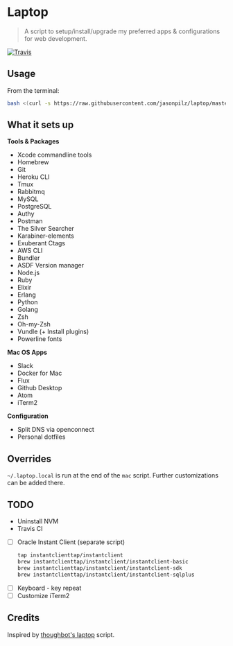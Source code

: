 # Laptop

> A script to setup/install/upgrade my preferred apps & configurations for web
development.

[![Travis](https://img.shields.io/travis/rust-lang/rust.svg?style=flat-square)](https://travis-ci.org/jasonpilz/laptop.svg?branch=master)

## Usage

From the terminal:
```sh
bash <(curl -s https://raw.githubusercontent.com/jasonpilz/laptop/master/laptop)
```

## What it sets up

**Tools & Packages**
* Xcode commandline tools
* Homebrew
* Git
* Heroku CLI
* Tmux
* Rabbitmq
* MySQL
* PostgreSQL
* Authy
* Postman
* The Silver Searcher
* Karabiner-elements
* Exuberant Ctags
* AWS CLI
* Bundler
* ASDF Version manager
* Node.js
* Ruby
* Elixir
* Erlang
* Python
* Golang
* Zsh
* Oh-my-Zsh
* Vundle (+ Install plugins)
* Powerline fonts

**Mac OS Apps**
* Slack
* Docker for Mac
* Flux
* Github Desktop
* Atom
* iTerm2

**Configuration**
* Split DNS via openconnect
* Personal dotfiles

## Overrides

`~/.laptop.local` is run at the end of the `mac` script.  Further customizations
can be added there.

## TODO

- Uninstall NVM
- Travis CI

- [ ] Oracle Instant Client (separate script)
    ```sh
    tap instantclienttap/instantclient
    brew instantclienttap/instantclient/instantclient-basic
    brew instantclienttap/instantclient/instantclient-sdk
    brew instantclienttap/instantclient/instantclient-sqlplus
    ```
- [ ] Keyboard - key repeat
- [ ] Customize iTerm2

## Credits

Inspired by [thoughbot's laptop](https://github.com/thoughtbot/laptop) script.

